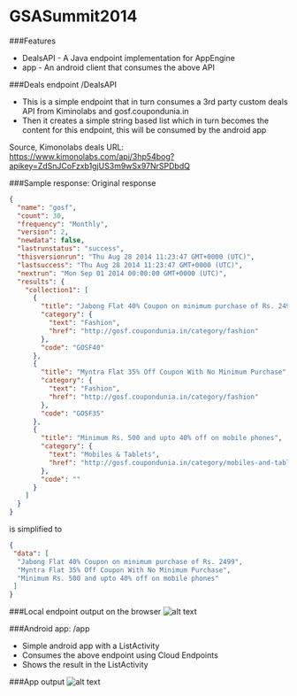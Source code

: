 GSASummit2014
=============

###Features
- DealsAPI - A Java endpoint implementation for AppEngine
- app - An android client that consumes the above API

###Deals endpoint /DealsAPI
- This is a simple endpoint that in turn consumes a 3rd party custom deals API from Kiminolabs and gosf.coupondunia.in
- Then it creates a simple string based list which in turn becomes the content for this endpoint, this will be consumed by the android app

Source, Kimonolabs deals URL: https://www.kimonolabs.com/api/3hp54bog?apikey=ZdSnJCoFzxb1gjUS3m9wSx97NrSPDbdQ

###Sample response:
Original response
```json
{
  "name": "gosf",
  "count": 30,
  "frequency": "Monthly",
  "version": 2,
  "newdata": false,
  "lastrunstatus": "success",
  "thisversionrun": "Thu Aug 28 2014 11:23:47 GMT+0000 (UTC)",
  "lastsuccess": "Thu Aug 28 2014 11:23:47 GMT+0000 (UTC)",
  "nextrun": "Mon Sep 01 2014 00:00:00 GMT+0000 (UTC)",
  "results": {
    "collection1": [
      {
        "title": "Jabong Flat 40% Coupon on minimum purchase of Rs. 2499",
        "category": {
          "text": "Fashion",
          "href": "http://gosf.coupondunia.in/category/fashion"
        },
        "code": "GOSF40"
      },
      {
        "title": "Myntra Flat 35% Off Coupon With No Minimum Purchase",
        "category": {
          "text": "Fashion",
          "href": "http://gosf.coupondunia.in/category/fashion"
        },
        "code": "GOSF35"
      },
      {
        "title": "Minimum Rs. 500 and upto 40% off on mobile phones",
        "category": {
          "text": "Mobiles & Tablets",
          "href": "http://gosf.coupondunia.in/category/mobiles-and-tablets"
        },
        "code": ""
      }
    ]
  }
}
```

is simplified to 

```json
{
 "data": [
  "Jabong Flat 40% Coupon on minimum purchase of Rs. 2499",
  "Myntra Flat 35% Off Coupon With No Minimum Purchase",
  "Minimum Rs. 500 and upto 40% off on mobile phones"
 ]
}
```

###Local endpoint output on the browser
![alt text](http://s28.postimg.org/3lnola8u5/browser.png "Output on localhost")


###Android app: /app 
- Simple android app with a ListActivity
- Consumes the above endpoint using Cloud Endpoints
- Shows the result in the ListActivity

###App output
![alt text](http://s29.postimg.org/a14hje13b/device_2014_08_28_225710.png "The ListActivity with the deals")

